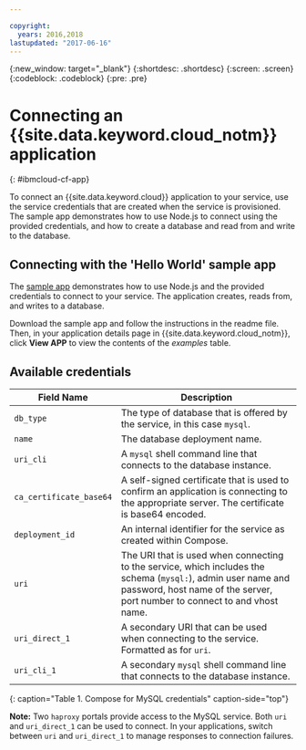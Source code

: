 ```yaml
---

copyright:
  years: 2016,2018
lastupdated: "2017-06-16"
---
```


{:new_window: target="_blank"}
{:shortdesc: .shortdesc}
{:screen: .screen}
{:codeblock: .codeblock}
{:pre: .pre}

# Connecting an {{site.data.keyword.cloud_notm}} application
{: #ibmcloud-cf-app}

To connect an {{site.data.keyword.cloud}} application to your service, use the service credentials that are created when the service is provisioned. The sample app demonstrates how to use Node.js to connect using the provided credentials, and how to create a database and read from and write to the database.

## Connecting with the 'Hello World' sample app

The [sample app](https://github.com/IBM-Bluemix/compose-mysql-helloworld-nodejs) demonstrates how to use Node.js and the provided credentials to connect to your service. The application creates, reads from, and writes to a database.

Download the sample app and follow the instructions in the readme file. Then, in your application details page in {{site.data.keyword.cloud_notm}}, click **View APP** to view the contents of the *examples* table.

## Available credentials

Field Name|Description
----------|-----------
`db_type`|The type of database that is offered by the service, in this case `mysql`.
`name`|The database deployment name.
`uri_cli`|A `mysql` shell command line that connects to the database instance.
`ca_certificate_base64`|A self-signed certificate that is used to confirm an application is connecting to the appropriate server. The certificate is base64 encoded.
`deployment_id`|An internal identifier for the service as created within Compose.
`uri`|The URI that is used when connecting to the service, which includes the schema (`mysql:`), admin user name and password, host name of the server, port number to connect to and vhost name.
`uri_direct_1`|A secondary URI that can be used when connecting to the service. Formatted as for `uri`.
`uri_cli_1`|A secondary `mysql` shell command line that connects to the database instance.
{: caption="Table 1. Compose for MySQL credentials" caption-side="top"}

**Note:** Two `haproxy` portals provide access to the MySQL service. Both `uri` and `uri_direct_1` can be used to connect. In your applications, switch between `uri` and `uri_direct_1` to manage responses to connection failures.
